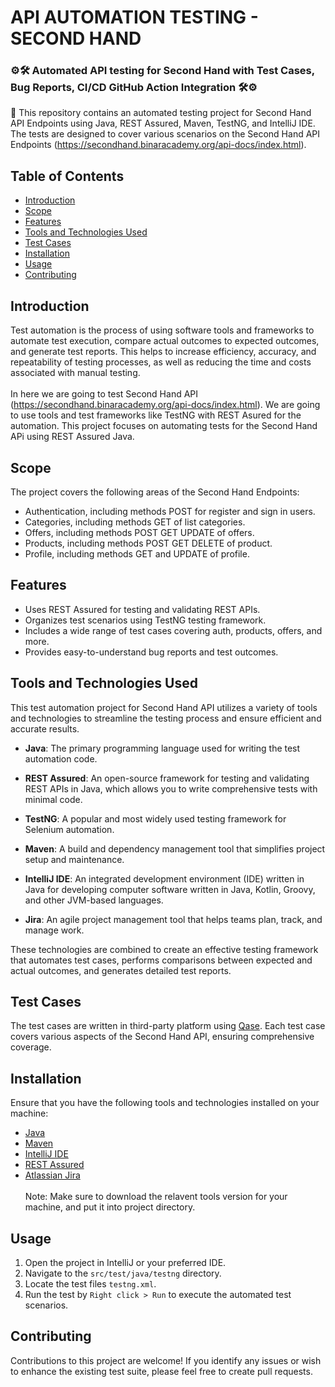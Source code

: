 # API AUTOMATION TESTING - SECOND HAND
### ⚙️🛠 Automated API testing for Second Hand with Test Cases, Bug Reports, CI/CD GitHub Action Integration 🛠⚙️

📢 This repository contains an automated testing project for Second Hand API Endpoints using Java, REST Assured, Maven, TestNG, and IntelliJ IDE. The tests are designed to cover various scenarios on the Second Hand API Endpoints (https://secondhand.binaracademy.org/api-docs/index.html).

## Table of Contents

- [Introduction](#introduction)
- [Scope](#scope)
- [Features](#features)
- [Tools and Technologies Used](#tools-and-technologies-used)
- [Test Cases](#test-cases)
- [Installation](#installation)
- [Usage](#usage)
- [Contributing](#contributing)

## Introduction

Test automation is the process of using software tools and frameworks to automate test execution, compare actual outcomes to expected outcomes, and generate test reports. This helps to increase efficiency, accuracy, and repeatability of testing processes, as well as reducing the time and costs associated with manual testing. <br><br>In here we are going to test Second Hand API (https://secondhand.binaracademy.org/api-docs/index.html). We are going to use tools and test frameworks like TestNG with REST Asured for the automation. This project focuses on automating tests for the Second Hand APi using REST Assured Java.

## Scope

The project covers the following areas of the Second Hand Endpoints:

- Authentication, including methods POST for register and sign in users.
- Categories, including methods GET of list categories.
- Offers, including methods POST GET UPDATE of offers.
- Products, including methods POST GET DELETE of product.
- Profile, including methods GET and UPDATE of profile.

## Features

- Uses REST Assured for testing and validating REST APIs.
- Organizes test scenarios using TestNG testing framework.
- Includes a wide range of test cases covering auth, products, offers, and more.
- Provides easy-to-understand bug reports and test outcomes.


## Tools and Technologies Used

This test automation project for Second Hand API utilizes a variety of tools and technologies to streamline the testing process and ensure efficient and accurate results.

- **Java**: The primary programming language used for writing the test automation code.

- **REST Assured**: An open-source framework for testing and validating REST APIs in Java, which allows you to write comprehensive tests with minimal code.

- **TestNG**: A popular and most widely used testing framework for Selenium automation.

- **Maven**: A build and dependency management tool that simplifies project setup and maintenance.

- **IntelliJ IDE**:  An integrated development environment (IDE) written in Java for developing computer software written in Java, Kotlin, Groovy, and other JVM-based languages.

- **Jira**:  An agile project management tool that helps teams plan, track, and manage work.

These technologies are combined to create an effective testing framework that automates test cases, performs comparisons between expected and actual outcomes, and generates detailed test reports.


## Test Cases

The test cases are written in third-party platform using [Qase](https://qase.io/). Each test case covers various aspects of the Second Hand API, ensuring comprehensive coverage.

## Installation

Ensure that you have the following tools and technologies installed on your machine:

- [Java](https://www.java.com/en/download/)
- [Maven](https://maven.apache.org/install.html)
- [IntelliJ IDE](https://www.jetbrains.com/idea/download/)
- [REST Assured](https://rest-assured.io/)
- [Atlassian Jira](https://www.atlassian.com/software/jira)
  <br><br>Note: Make sure to download the relavent tools version for your machine, and put it into project directory.

## Usage

1. Open the project in IntelliJ or your preferred IDE.
2. Navigate to the `src/test/java/testng` directory.
3. Locate the test files `testng.xml`.
4. Run the test by `Right click > Run` to execute the automated test scenarios.

## Contributing

Contributions to this project are welcome! If you identify any issues or wish to enhance the existing test suite, please feel free to create pull requests.



